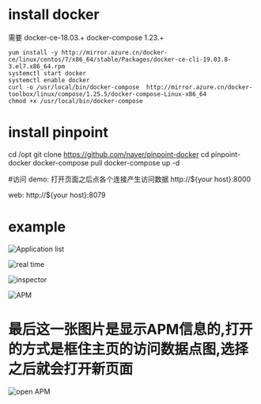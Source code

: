 # install docker 
需要 docker-ce-18.03.+ docker-compose 1.23.+
```
yum install -y http://mirror.azure.cn/docker-ce/linux/centos/7/x86_64/stable/Packages/docker-ce-cli-19.03.8-3.el7.x86_64.rpm
systemctl start docker 
systemctl enable docker
curl -o /usr/local/bin/docker-compose  http://mirror.azure.cn/docker-toolbox/linux/compose/1.25.5/docker-compose-Linux-x86_64 
chmod +x /usr/local/bin/docker-compose 
```
# install pinpoint
cd /opt
git clone https://github.com/naver/pinpoint-docker
cd pinpoint-docker
docker-compose pull
docker-compose up -d

#访问
demo:  打开页面之后点各个连接产生访问数据
http://${your host}:8000

web: http://${your host}:8079

# example

![Application list](https://upload-images.jianshu.io/upload_images/6000429-096d7b00c8c8a0ae.png?imageMogr2/auto-orient/strip%7CimageView2/2/w/1240)

![real time](https://upload-images.jianshu.io/upload_images/6000429-095d5e83f0f83299.png?imageMogr2/auto-orient/strip%7CimageView2/2/w/1240)

![inspector](https://upload-images.jianshu.io/upload_images/6000429-f14d2d9240e99a79.png?imageMogr2/auto-orient/strip%7CimageView2/2/w/1240)

![APM](https://upload-images.jianshu.io/upload_images/6000429-c653ba8bdbdc69fc.png?imageMogr2/auto-orient/strip%7CimageView2/2/w/1240)

# 最后这一张图片是显示APM信息的,打开的方式是框住主页的访问数据点图,选择之后就会打开新页面

![open APM](https://upload-images.jianshu.io/upload_images/6000429-546fb97d1afa5f2a.png?imageMogr2/auto-orient/strip%7CimageView2/2/w/1240)










